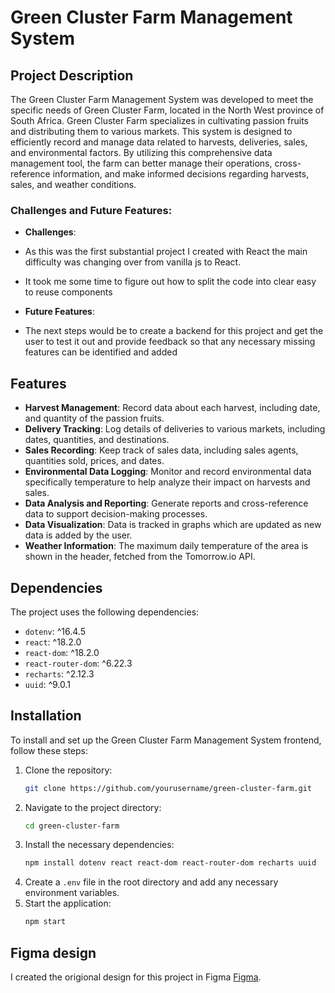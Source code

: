 # Green Cluster Farm Management System

## Project Description

The Green Cluster Farm Management System was developed to meet the specific needs of Green Cluster Farm, located in the North West province of South Africa. Green Cluster Farm specializes in cultivating passion fruits and distributing them to various markets. This system is designed to efficiently record and manage data related to harvests, deliveries, sales, and environmental factors. By utilizing this comprehensive data management tool, the farm can better manage their operations, cross-reference information, and make informed decisions regarding harvests, sales, and weather conditions.

### Challenges and Future Features:

- **Challenges**:
- As this was the first substantial project I created with React the main difficulty was changing over from vanilla js to React. 
- It took me some time to figure out how to split the code into clear easy to reuse components

- **Future Features**:
- The next steps would be to create a backend for this project and get the user to test it out and provide feedback so that any necessary missing features can be identified and added

## Features

- **Harvest Management**: Record data about each harvest, including date, and quantity of the passion fruits.
- **Delivery Tracking**: Log details of deliveries to various markets, including dates, quantities, and destinations.
- **Sales Recording**: Keep track of sales data, including sales agents, quantities sold, prices, and dates.
- **Environmental Data Logging**: Monitor and record environmental data specifically temperature to help analyze their impact on harvests and sales.
- **Data Analysis and Reporting**: Generate reports and cross-reference data to support decision-making processes.
- **Data Visualization**: Data is tracked in graphs which are updated as new data is added by the user.
- **Weather Information**: The maximum daily temperature of the area is shown in the header, fetched from the Tomorrow.io API.


## Dependencies

The project uses the following dependencies:

- `dotenv`: ^16.4.5
- `react`: ^18.2.0
- `react-dom`: ^18.2.0
- `react-router-dom`: ^6.22.3
- `recharts`: ^2.12.3
- `uuid`: ^9.0.1

## Installation

To install and set up the Green Cluster Farm Management System frontend, follow these steps:

1. Clone the repository:
    ```bash
    git clone https://github.com/yourusername/green-cluster-farm.git
    ```
2. Navigate to the project directory:
    ```bash
    cd green-cluster-farm
    ```
3. Install the necessary dependencies:
    ```bash
    npm install dotenv react react-dom react-router-dom recharts uuid
    ```
4. Create a `.env` file in the root directory and add any necessary environment variables.
5. Start the application:
    ```bash
    npm start
    ```

## Figma design
I created the origional design for this project in Figma [Figma](https://www.figma.com/design/emXdgPPwRy2xSEwPsLIbBI/Untitled?node-id=0-1&t=HETSglGl8tkAPTGq-0).